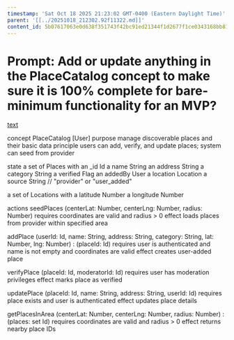 ```yaml
---
timestamp: 'Sat Oct 18 2025 21:23:02 GMT-0400 (Eastern Daylight Time)'
parent: '[[../20251018_212302.92f11322.md]]'
content_id: 5b07617063e0d638f351743f42bc91ed21344f1d2677f1ce0343168bb81c563a
---
```


# Prompt: Add or update anything in the PlaceCatalog concept to make sure it is 100% complete for bare-minimum functionality for an MVP?

[text](../../../context/design/concepts/PlaceCatalog/PlaceCatalog.md/steps/_.41cfdb5e.md)

concept PlaceCatalog \[User]
purpose manage discoverable places and their basic data
principle users can add, verify, and update places; system can seed from provider

state
a set of Places with
an \_id Id
a name String
an address String
a category String
a verified Flag
an addedBy User
a location Location
a source String // "provider" or "user\_added"

a set of Locations with
a latitude Number
a longitude Number

actions
seedPlaces (centerLat: Number, centerLng: Number, radius: Number)
requires coordinates are valid and radius > 0
effect loads places from provider within specified area

addPlace (userId: Id, name: String, address: String, category: String, lat: Number, lng: Number) : (placeId: Id)
requires user is authenticated and name is not empty and coordinates are valid
effect creates user-added place

verifyPlace (placeId: Id, moderatorId: Id)
requires user has moderation privileges
effect marks place as verified

updatePlace (placeId: Id, name: String, address: String, userId: Id)
requires place exists and user is authenticated
effect updates place details

getPlacesInArea (centerLat: Number, centerLng: Number, radius: Number) : (places: set Id)
requires coordinates are valid and radius > 0
effect returns nearby place IDs
